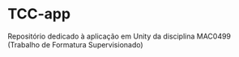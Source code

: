 # TCC-app
Repositório dedicado à aplicação em Unity da disciplina MAC0499 (Trabalho de Formatura Supervisionado)
